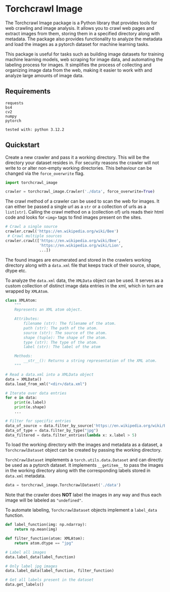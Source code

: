 # Torchcrawl Image
The Torchcrawl Image package is a Python library that provides tools for web crawling and image analysis. It allows you to crawl web pages and extract images from them, storing them in a specified directory along with metadata. The package also provides functionality to analyze the metadata and load the images as a pytorch dataset for machine learning tasks.

This package is useful for tasks such as building image datasets for training machine learning models, web scraping for image data, and automating the labeling process for images. It simplifies the process of collecting and organizing image data from the web, making it easier to work with and analyze large amounts of image data.

## Requirements
```
requests
bs4
cv2
numpy
pytorch
```
```
tested with: python 3.12.2
```

## Quickstart

Create a new crawler and pass it a working directory. This will be the directory your dataset resides in. For security reasons the crawler will not write to or alter non-empty working directories. This behaviour can be changed via the ```force_overwrite``` flag.
```python
import torchcrawl_image 

crawler = torchcrawl_image.Crawler('./data', force_overwrite=True)
```
The crawl method of a crawler can be used to scan the web for images. It can either be passed a single url as a ```str``` or a collection of urls as a ```list[str]```. Calling the crawl method on a (collection of) urls reads their html code and looks for ```<img>``` tags to find images present on the sites.

```python
# Crawl a single source
crawler.crawl('https://en.wikipedia.org/wiki/Bee')
 # Crawl multiple sources
crawler.crawl(['https://en.wikipedia.org/wiki/Bee',
               'https://en.wikipedia.org/wiki/Lion',
               ...])
```
The found images are enumerated and stored in the crawlers working directory along with a ```data.xml``` file that keeps track of their source, shape, dtype etc.

To analyze the ```data.xml``` data, the ```XMLData``` object can be used. It serves as a custom collection of distinct image data entries in the xml, which in turn are wrapped by ```XMLAtom```.

```python
class XMLAtom:
    """
    Represents an XML atom object.

    Attributes:
        filename (str): The filename of the atom.
        path (str): The path of the atom.
        source (str): The source of the atom.
        shape (tuple): The shape of the atom.
        type (str): The type of the atom.
        label (str): The label of the atom

    Methods:
        __str__(): Returns a string representation of the XML atom.
    """
```

```python
# Read a data.xml into a XMLData object
data = XMLData()
data.load_from_xml("<dir>/data.xml")

# Iterate over data entries
for e in data:
    print(e.label)
    print(e.shape)
    ...

# Filter for specific entries
data_of_source = data.filter_by_source('https://en.wikipedia.org/wiki/Bee')
data_of_type = data.filter_by_type("jpg")
data_filtered = data.filter_entries(lambda x: x.label > 5)
```

To load the working directory with the images and metadata as a dataset, a ```TorchcrawlDataset``` object can be created by passing the working directory.

```TorchCrawlDataset``` implements a ```torch.utils.data.Dataset``` and can directly be used as a pytorch dataset. It implements ```__getitem__``` to pass the images in the working directory along with the corresponding labels stored in ```data.xml``` metadata.  

```python
data = torchcrawl_image.TorchcrawlDataset('./data')
```
Note that the crawler does **NOT** label the images in any way and thus each image will be labeled as ```"undefined"```.

To automate labeling, ```TorchcrawlDataset``` objects implement a ```label_data``` function.

```python
def label_function(img: np.ndarray):
    return np.mean(img)

def filter_function(atom: XMLAtom):
    return atom.dtype == "jpg"

# Label all images
data.label_data(label_function)

# Only label jpg images
data.label_data(label_function, filter_function)

# Get all labels present in the dataset
data.get_labels()
```
